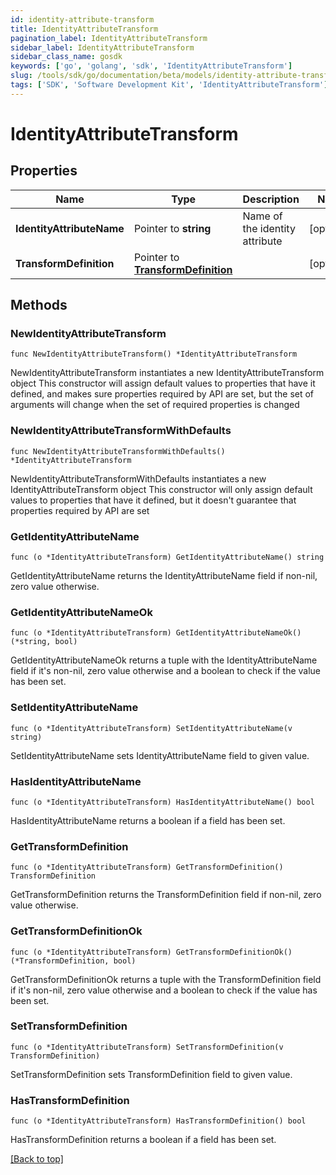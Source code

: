 ```yaml
---
id: identity-attribute-transform
title: IdentityAttributeTransform
pagination_label: IdentityAttributeTransform
sidebar_label: IdentityAttributeTransform
sidebar_class_name: gosdk
keywords: ['go', 'golang', 'sdk', 'IdentityAttributeTransform'] 
slug: /tools/sdk/go/documentation/beta/models/identity-attribute-transform
tags: ['SDK', 'Software Development Kit', 'IdentityAttributeTransform']
---
```


# IdentityAttributeTransform

## Properties

Name | Type | Description | Notes
------------ | ------------- | ------------- | -------------
**IdentityAttributeName** | Pointer to **string** | Name of the identity attribute | [optional] 
**TransformDefinition** | Pointer to [**TransformDefinition**](TransformDefinition) |  | [optional] 

## Methods

### NewIdentityAttributeTransform

`func NewIdentityAttributeTransform() *IdentityAttributeTransform`

NewIdentityAttributeTransform instantiates a new IdentityAttributeTransform object
This constructor will assign default values to properties that have it defined,
and makes sure properties required by API are set, but the set of arguments
will change when the set of required properties is changed

### NewIdentityAttributeTransformWithDefaults

`func NewIdentityAttributeTransformWithDefaults() *IdentityAttributeTransform`

NewIdentityAttributeTransformWithDefaults instantiates a new IdentityAttributeTransform object
This constructor will only assign default values to properties that have it defined,
but it doesn't guarantee that properties required by API are set

### GetIdentityAttributeName

`func (o *IdentityAttributeTransform) GetIdentityAttributeName() string`

GetIdentityAttributeName returns the IdentityAttributeName field if non-nil, zero value otherwise.

### GetIdentityAttributeNameOk

`func (o *IdentityAttributeTransform) GetIdentityAttributeNameOk() (*string, bool)`

GetIdentityAttributeNameOk returns a tuple with the IdentityAttributeName field if it's non-nil, zero value otherwise
and a boolean to check if the value has been set.

### SetIdentityAttributeName

`func (o *IdentityAttributeTransform) SetIdentityAttributeName(v string)`

SetIdentityAttributeName sets IdentityAttributeName field to given value.

### HasIdentityAttributeName

`func (o *IdentityAttributeTransform) HasIdentityAttributeName() bool`

HasIdentityAttributeName returns a boolean if a field has been set.

### GetTransformDefinition

`func (o *IdentityAttributeTransform) GetTransformDefinition() TransformDefinition`

GetTransformDefinition returns the TransformDefinition field if non-nil, zero value otherwise.

### GetTransformDefinitionOk

`func (o *IdentityAttributeTransform) GetTransformDefinitionOk() (*TransformDefinition, bool)`

GetTransformDefinitionOk returns a tuple with the TransformDefinition field if it's non-nil, zero value otherwise
and a boolean to check if the value has been set.

### SetTransformDefinition

`func (o *IdentityAttributeTransform) SetTransformDefinition(v TransformDefinition)`

SetTransformDefinition sets TransformDefinition field to given value.

### HasTransformDefinition

`func (o *IdentityAttributeTransform) HasTransformDefinition() bool`

HasTransformDefinition returns a boolean if a field has been set.


[[Back to top]](#) 


